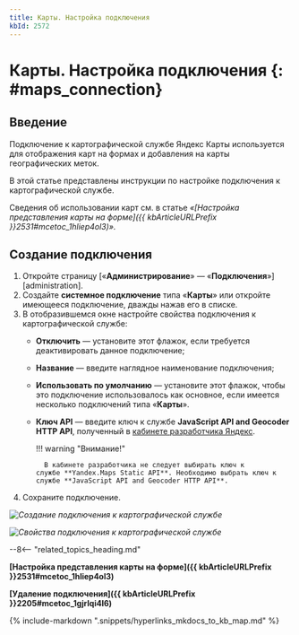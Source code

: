 ```yaml
---
title: Карты. Настройка подключения
kbId: 2572
---
```


# Карты. Настройка подключения {: #maps_connection}

## Введение

Подключение к картографической службе Яндекс Карты используется для отображения карт на формах и добавления на карты географических меток.

В этой статье представлены инструкции по настройке подключения к картографической службе.

Сведения об использовании карт см. в статье _«[Настройка представления карты на форме]({{ kbArticleURLPrefix }}2531#mcetoc_1hliep4ol3)»._

## Создание подключения

1. Откройте страницу [«**Администрирование**» — «**Подключения**»][administration].
2. Создайте **системное подключение** типа «**Карты**» или откройте имеющееся подключение, дважды нажав его в списке.
3. В отобразившемся окне настройте свойства подключения к картографической службе:
    - **Отключить** — установите этот флажок, если требуется деактивировать данное подключение;
    - **Название** — введите наглядное наименование подключения;
    - **Использовать по умолчанию** — установите этот флажок, чтобы это подключение использовалось как основное, если имеется несколько подключений типа «**Карты**».
    - **Ключ API** — введите ключ к службе **JavaScript API and Geocoder HTTP API**, полученный в [кабинете разработчика Яндекс](https://developer.tech.yandex.ru/services).

        !!! warning "Внимание!"

            В кабинете разработчика не следует выбирать ключ к службе **Yandex.Maps Static API**. Необходимо выбрать ключ к службе **JavaScript API and Geocoder HTTP API**.

4. Сохраните подключение.

_![Создание подключения к картографической службе](maps_connection_creation.png)_

_![Свойства подключения к картографической службе](maps_connection_properties.png)_

--8<-- "related_topics_heading.md"

**[Настройка представления карты на форме]({{ kbArticleURLPrefix }}2531#mcetoc_1hliep4ol3)**

**[Удаление подключения]({{ kbArticleURLPrefix }}2205#mcetoc_1gjrlqi4l6)**

{%
include-markdown ".snippets/hyperlinks_mkdocs_to_kb_map.md"
%}
